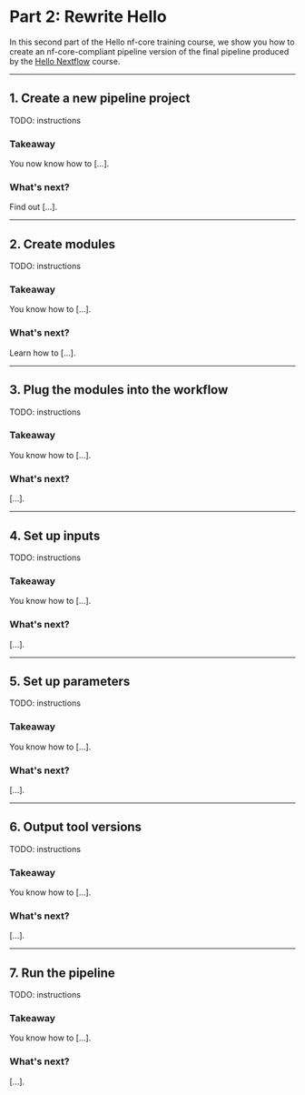# Part 2: Rewrite Hello

In this second part of the Hello nf-core training course, we show you how to create an nf-core-compliant pipeline version of the final pipeline produced by the [Hello Nextflow](../hello_nextflow/index.md) course.

---

## 1. Create a new pipeline project

TODO: instructions

### Takeaway

You now know how to [...].

### What's next?

Find out [...].

---

## 2. Create modules

TODO: instructions

### Takeaway

You know how to [...].

### What's next?

Learn how to [...].

---

## 3. Plug the modules into the workflow

TODO: instructions

### Takeaway

You know how to [...].

### What's next?

[...].

---

## 4. Set up inputs

TODO: instructions

### Takeaway

You know how to [...].

### What's next?

[...].

---

## 5. Set up parameters

TODO: instructions

### Takeaway

You know how to [...].

### What's next?

[...].

---

## 6. Output tool versions

TODO: instructions

### Takeaway

You know how to [...].

### What's next?

[...].

---

## 7. Run the pipeline

TODO: instructions

### Takeaway

You know how to [...].

### What's next?

[...].
